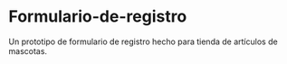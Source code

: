 # Formulario-de-registro
Un prototipo de formulario de registro hecho para tienda de artículos de mascotas.
